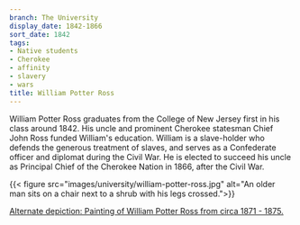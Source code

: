 ```yaml
---
branch: The University
display_date: 1842-1866
sort_date: 1842
tags:
- Native students
- Cherokee
- affinity
- slavery
- wars
title: William Potter Ross
---
```


William Potter Ross graduates from the College of New Jersey first in his class around 1842. His uncle and prominent Cherokee statesman Chief John Ross funded William's education. William is a slave-holder who defends the generous treatment of slaves, and serves as a Confederate officer and diplomat during the Civil War. He is elected to succeed his uncle as Principal Chief of the Cherokee Nation in 1866, after the Civil War.

{{< figure src="images/university/william-potter-ross.jpg" alt="An older man sits on a chair next to a shrub with his legs crossed.">}}

[Alternate depiction: Painting of William Potter Ross from circa 1871 - 1875.](https://dpul.princeton.edu/catalog/4t64gn466)

